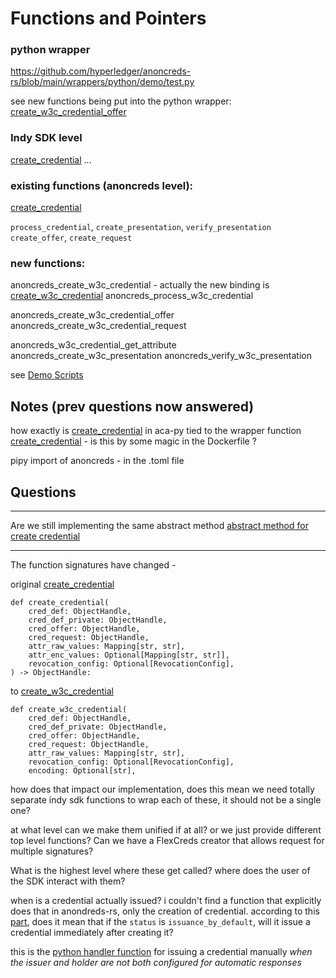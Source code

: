 # Functions and Pointers

### python wrapper

https://github.com/hyperledger/anoncreds-rs/blob/main/wrappers/python/demo/test.py

see new functions being put into the python wrapper:
[create_w3c_credential_offer](https://github.com/hyperledger/anoncreds-rs/pull/273/files#diff-f700874ced6aa62466f7a24eb730cd568dcdfa6f6f98322ea1e802dbc8fe91a8R712)

### Indy SDK level

[create_credential](https://github.com/hyperledger/aries-cloudagent-python/blob/cd4f1dc8fddc1194e0abc00ef4fb3d671745ad51/aries_cloudagent/indy/sdk/issuer.py#L153)
...

### existing functions (anoncreds level):

[create_credential](https://github.com/hyperledger/aries-cloudagent-python/blob/cd4f1dc8fddc1194e0abc00ef4fb3d671745ad51/aries_cloudagent/anoncreds/issuer.py#L546)

`process_credential`,
`create_presentation`,
`verify_presentation`
`create_offer`,
`create_request`

### new functions:

anoncreds_create_w3c_credential - actually the new binding is [create_w3c_credential](https://github.com/hyperledger/anoncreds-rs/pull/273/files#diff-f700874ced6aa62466f7a24eb730cd568dcdfa6f6f98322ea1e802dbc8fe91a8R1043)
anoncreds_process_w3c_credential

anoncreds_create_w3c_credential_offer
anoncreds_create_w3c_credential_request

anoncreds_w3c_credential_get_attribute
anoncreds_create_w3c_presentation
anoncreds_verify_w3c_presentation

see [Demo Scripts](https://github.com/hyperledger/anoncreds-rs/pull/266/files#diff-f0f0c92035decc44061ca415febaa763d3b4b86afc79572ba83f4d76d2a0f617R523)

## Notes (prev questions now answered)

how exactly is [create_credential](https://github.com/hyperledger/aries-cloudagent-python/blob/cd4f1dc8fddc1194e0abc00ef4fb3d671745ad51/aries_cloudagent/indy/issuer.py#L114) in aca-py tied to the wrapper function [create_credential](https://github.com/hyperledger/anoncreds-rs/blob/main/wrappers/python/anoncreds/bindings.py#L631C5-L631C22) - is this by some magic in the Dockerfile ?

pipy import of anoncreds - in the .toml file

## Questions

---

Are we still implementing the same abstract method
[abstract method for create credential](https://github.com/hyperledger/aries-cloudagent-python/blob/cd4f1dc8fddc1194e0abc00ef4fb3d671745ad51/aries_cloudagent/indy/issuer.py#L113)

---


The function signatures have changed -

original [create_credential](https://github.com/hyperledger/anoncreds-rs/blob/3004b69871f80a34514a68c24a822b3c46bc55fd/wrappers/python/anoncreds/bindings.py#L631)

```
def create_credential(
    cred_def: ObjectHandle,
    cred_def_private: ObjectHandle,
    cred_offer: ObjectHandle,
    cred_request: ObjectHandle,
    attr_raw_values: Mapping[str, str],
    attr_enc_values: Optional[Mapping[str, str]],
    revocation_config: Optional[RevocationConfig],
) -> ObjectHandle:
```

to
[create_w3c_credential](https://github.com/hyperledger/anoncreds-rs/pull/273/files#diff-f700874ced6aa62466f7a24eb730cd568dcdfa6f6f98322ea1e802dbc8fe91a8R1043)

```
def create_w3c_credential(
    cred_def: ObjectHandle,
    cred_def_private: ObjectHandle,
    cred_offer: ObjectHandle,
    cred_request: ObjectHandle,
    attr_raw_values: Mapping[str, str],
    revocation_config: Optional[RevocationConfig],
    encoding: Optional[str],
```

how does that impact our implementation, does this mean we need totally separate indy sdk functions to wrap each of these, it should not be a single one?

at what level can we make them unified if at all? or we just provide different top level functions?  Can we have a FlexCreds creator that allows request for multiple signatures?

What is the highest level where these get called? where does the user of the SDK interact with them?

when is a credential actually issued? i couldn't find a function that explicitly does that in anondreds-rs, only the creation of credential. according to this [part](https://github.com/DSRCorporation/anoncreds-rs/blob/17bd63d8eb032232f418111dd9b0ae7751062aae/src/services/issuer.rs#L755), does it mean that if the `status` is `issuance_by_default`, will it issue a credential immediately after creating it?

this is the [python handler function](https://github.com/hyperledger/aries-cloudagent-python/blob/c677185d3a3a36b498109236131684c322d75f5a/aries_cloudagent/protocols/issue_credential/v1_0/routes.py#L546) for issuing a credential manually _when the issuer and holder are not both configured for automatic responses_
